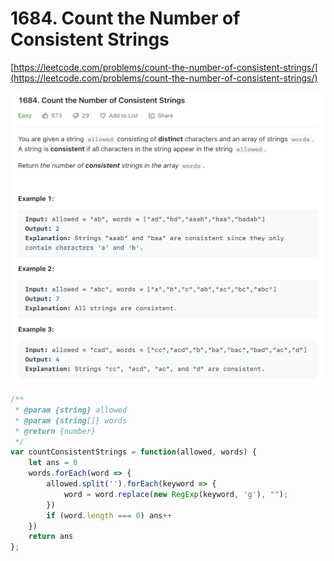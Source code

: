 # 1684. Count the Number of Consistent Strings

[https://leetcode.com/problems/count-the-number-of-consistent-strings/](https://leetcode.com/problems/count-the-number-of-consistent-strings/)

![](../.gitbook/assets/image.png)

```javascript
/**
 * @param {string} allowed
 * @param {string[]} words
 * @return {number}
 */
var countConsistentStrings = function(allowed, words) {
    let ans = 0
    words.forEach(word => {
        allowed.split('').forEach(keyword => {
            word = word.replace(new RegExp(keyword, 'g'), "");
        })
        if (word.length === 0) ans++
    })
    return ans
};
```